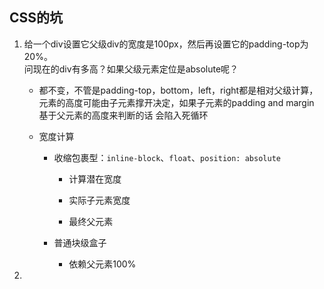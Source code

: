 ## CSS的坑

1. 给一个div设置它父级div的宽度是100px，然后再设置它的padding-top为20%。  
   问现在的div有多高？如果父级元素定位是absolute呢？
   
   - 都不变，不管是padding-top，bottom，left，right都是相对父级计算，元素的高度可能由子元素撑开决定，如果子元素的padding and margin 基于父元素的高度来判断的话 会陷入死循环
   
   - 宽度计算
     
     - 收缩包裹型：`inline-block`、`float`、`position: absolute`
       
       - 计算潜在宽度
       
       - 实际子元素宽度
       
       - 最终父元素
     
     - 普通块级盒子
       
       - 依赖父元素100%

2. 


